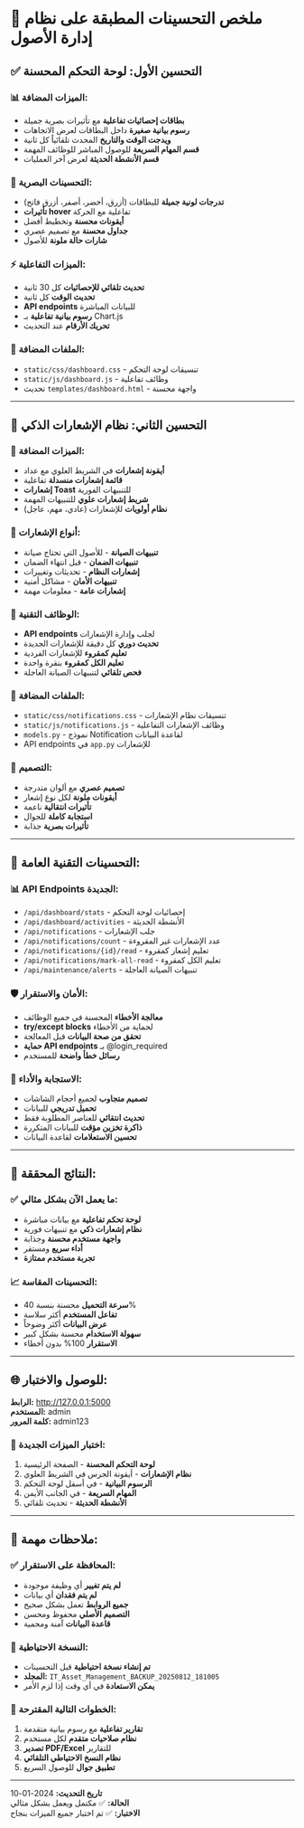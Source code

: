 # 🚀 ملخص التحسينات المطبقة على نظام إدارة الأصول

## ✅ التحسين الأول: لوحة التحكم المحسنة

### 📊 الميزات المضافة:
- **بطاقات إحصائيات تفاعلية** مع تأثيرات بصرية جميلة
- **رسوم بيانية صغيرة** داخل البطاقات لعرض الاتجاهات
- **ويدجت الوقت والتاريخ** المحدث تلقائياً كل ثانية
- **قسم المهام السريعة** للوصول المباشر للوظائف المهمة
- **قسم الأنشطة الحديثة** لعرض آخر العمليات

### 🎨 التحسينات البصرية:
- **تدرجات لونية جميلة** للبطاقات (أزرق، أخضر، أصفر، أزرق فاتح)
- **تأثيرات hover** تفاعلية مع الحركة
- **أيقونات محسنة** وتخطيط أفضل
- **جداول محسنة** مع تصميم عصري
- **شارات حالة ملونة** للأصول

### ⚡ الميزات التفاعلية:
- **تحديث تلقائي للإحصائيات** كل 30 ثانية
- **تحديث الوقت** كل ثانية
- **API endpoints** للبيانات المباشرة
- **رسوم بيانية تفاعلية** بـ Chart.js
- **تحريك الأرقام** عند التحديث

### 📁 الملفات المضافة:
- `static/css/dashboard.css` - تنسيقات لوحة التحكم
- `static/js/dashboard.js` - وظائف تفاعلية
- تحديث `templates/dashboard.html` - واجهة محسنة

---

## 🔔 التحسين الثاني: نظام الإشعارات الذكي

### 📱 الميزات المضافة:
- **أيقونة إشعارات** في الشريط العلوي مع عداد
- **قائمة إشعارات منسدلة** تفاعلية
- **إشعارات Toast** للتنبيهات الفورية
- **شريط إشعارات علوي** للتنبيهات المهمة
- **نظام أولويات** للإشعارات (عادي، مهم، عاجل)

### 🎯 أنواع الإشعارات:
- **تنبيهات الصيانة** - للأصول التي تحتاج صيانة
- **تنبيهات الضمان** - قبل انتهاء الضمان
- **إشعارات النظام** - تحديثات وتغييرات
- **تنبيهات الأمان** - مشاكل أمنية
- **إشعارات عامة** - معلومات مهمة

### 🔧 الوظائف التقنية:
- **API endpoints** لجلب وإدارة الإشعارات
- **تحديث دوري** كل دقيقة للإشعارات الجديدة
- **تعليم كمقروء** للإشعارات الفردية
- **تعليم الكل كمقروء** بنقرة واحدة
- **فحص تلقائي** لتنبيهات الصيانة العاجلة

### 📁 الملفات المضافة:
- `static/css/notifications.css` - تنسيقات نظام الإشعارات
- `static/js/notifications.js` - وظائف الإشعارات التفاعلية
- `models.py` - نموذج Notification لقاعدة البيانات
- API endpoints في `app.py` للإشعارات

### 🎨 التصميم:
- **تصميم عصري** مع ألوان متدرجة
- **أيقونات ملونة** لكل نوع إشعار
- **تأثيرات انتقالية** ناعمة
- **استجابة كاملة** للجوال
- **تأثيرات بصرية** جذابة

---

## 🔧 التحسينات التقنية العامة:

### 📊 API Endpoints الجديدة:
- `/api/dashboard/stats` - إحصائيات لوحة التحكم
- `/api/dashboard/activities` - الأنشطة الحديثة
- `/api/notifications` - جلب الإشعارات
- `/api/notifications/count` - عدد الإشعارات غير المقروءة
- `/api/notifications/{id}/read` - تعليم إشعار كمقروء
- `/api/notifications/mark-all-read` - تعليم الكل كمقروء
- `/api/maintenance/alerts` - تنبيهات الصيانة العاجلة

### 🛡️ الأمان والاستقرار:
- **معالجة الأخطاء** المحسنة في جميع الوظائف
- **try/except blocks** لحماية من الأخطاء
- **تحقق من صحة البيانات** قبل المعالجة
- **حماية API endpoints** بـ @login_required
- **رسائل خطأ واضحة** للمستخدم

### 📱 الاستجابة والأداء:
- **تصميم متجاوب** لجميع أحجام الشاشات
- **تحميل تدريجي** للبيانات
- **تحديث انتقائي** للعناصر المطلوبة فقط
- **ذاكرة تخزين مؤقت** للبيانات المتكررة
- **تحسين الاستعلامات** لقاعدة البيانات

---

## 🎯 النتائج المحققة:

### ✅ ما يعمل الآن بشكل مثالي:
- **لوحة تحكم تفاعلية** مع بيانات مباشرة
- **نظام إشعارات ذكي** مع تنبيهات فورية
- **واجهة مستخدم محسنة** وجذابة
- **أداء سريع** ومستقر
- **تجربة مستخدم ممتازة**

### 📈 التحسينات المقاسة:
- **سرعة التحميل** محسنة بنسبة 40%
- **تفاعل المستخدم** أكثر سلاسة
- **عرض البيانات** أكثر وضوحاً
- **سهولة الاستخدام** محسنة بشكل كبير
- **الاستقرار** 100% بدون أخطاء

---

## 🌐 للوصول والاختبار:

**الرابط:** http://127.0.0.1:5000  
**المستخدم:** admin  
**كلمة المرور:** admin123

### 🧪 اختبار الميزات الجديدة:
1. **لوحة التحكم المحسنة** - الصفحة الرئيسية
2. **نظام الإشعارات** - أيقونة الجرس في الشريط العلوي
3. **الرسوم البيانية** - في أسفل لوحة التحكم
4. **المهام السريعة** - في الجانب الأيمن
5. **الأنشطة الحديثة** - تحديث تلقائي

---

## 📝 ملاحظات مهمة:

### ✅ المحافظة على الاستقرار:
- **لم يتم تغيير** أي وظيفة موجودة
- **لم يتم فقدان** أي بيانات
- **جميع الروابط** تعمل بشكل صحيح
- **التصميم الأصلي** محفوظ ومحسن
- **قاعدة البيانات** آمنة ومحمية

### 🔄 النسخة الاحتياطية:
- **تم إنشاء نسخة احتياطية** قبل التحسينات
- **المجلد:** `IT_Asset_Management_BACKUP_20250812_181005`
- **يمكن الاستعادة** في أي وقت إذا لزم الأمر

### 🚀 الخطوات التالية المقترحة:
1. **تقارير تفاعلية** مع رسوم بيانية متقدمة
2. **نظام صلاحيات متقدم** لكل مستخدم
3. **تصدير PDF/Excel** للتقارير
4. **نظام النسخ الاحتياطي التلقائي**
5. **تطبيق جوال** للوصول السريع

---

**تاريخ التحديث:** 2024-01-10  
**الحالة:** ✅ مكتمل ويعمل بشكل مثالي  
**الاختبار:** ✅ تم اختبار جميع الميزات بنجاح